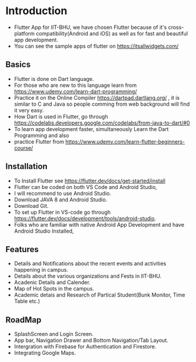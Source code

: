 # Introduction

- Flutter App for IIT-BHU, we have chosen Flutter because of it's cross-platform compatibility(Android and iOS) as well as for fast and beautiful app development.
- You can see the sample apps of flutter on https://itsallwidgets.com/

## Basics

- Flutter is done on Dart language.
- For those who are new to this language learn from https://www.udemy.com/learn-dart-programming/ 
- Practice it on the Online Compiler https://dartpad.dartlang.org/ , it is similar to C and Java so people comming from web background will find it very easy.
- How Dart is used in Flutter, go through  https://codelabs.developers.google.com/codelabs/from-java-to-dart/#0
- To learn app development faster, simultaneously Learn the Dart Programming and also 
- practice Flutter from https://www.udemy.com/learn-flutter-beginners-course/

## Installation

- To Install Flutter see https://flutter.dev/docs/get-started/install
- Flutter can be coded on both VS Code and Android Studio,
- I will recommend to use Android Studio.
- Download JAVA 8 and Android Studio.
- Download Git.
- To set up Flutter in VS-code go through https://flutter.dev/docs/development/tools/android-studio.
- Folks who are familiar with native Android App Development and have Android Studio Installed,

## Features

- Details and Notifications about the recent events and activities happening in campus.
- Details about the various organizations and Fests in IIT-BHU.
- Acadenic Details and Calender.
- Map of Hot Spots in the campus.
- Academic detais and Research of Partical Student(Bunk Monitor, Time Table etc.)

## RoadMap

- SplashScreen and Login Screen.
- App bar, Navigation Drawer and Bottom Navigation/Tab Layout.
- Intergration with Firebase for Authentication and Firestore.
- Integrating Google Maps.



